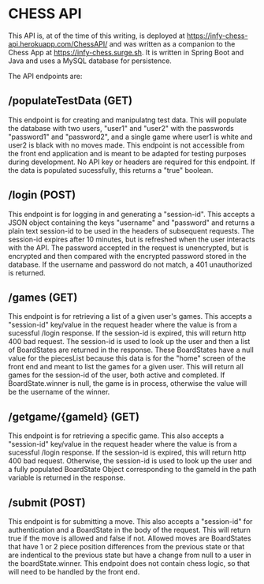 # CHESS API

This API is, at of the time of this writing, is deployed at https://infy-chess-api.herokuapp.com/ChessAPI/ and was written as a companion to the Chess App at https://infy-chess.surge.sh. It is written in Spring Boot and Java and uses a MySQL database for persistence.

The API endpoints are:

## /populateTestData (GET)
This endpoint is for creating and manipulatng test data. This will populate the database with two users, "user1" and "user2" with the passwords "password1" and "password2", and a single game where user1 is white and user2 is black with no moves made. This endpoint is not accessible from the front end application and is meant to be adapted for testing purposes during development. No API key or headers are required for this endpoint. If the data is populated sucessfully, this returns a "true" boolean.

## /login (POST)
This endpoint is for logging in and generating a "session-id". This accepts a JSON object containing the keys "username" and "password" and returns a plain text session-id to be used in the headers of subsequent requests. The session-id expires after 10 minutes, but is refreshed when the user interacts with the API. The password accepted in the request is unencrypted, but is encrypted and then compared with the encrypted password stored in the database. If the username and password do not match, a 401 unauthorized is returned.

## /games (GET)
This endpoint is for retrieving a list of a given user's games. This accepts a "session-id" key/value in the request header where the value is from a sucessful /login response. If the session-id is expired, this will return http 400 bad request. The session-id is used to look up the user and then a list of BoardStates are returned in the response. These BoardStates have a null value for the piecesList because this data is for the "home" screen of the front end and meant to list the games for a given user. This will return all games for the session-id of the user, both active and completed. If BoardState.winner is null, the game is in process, otherwise the value will be the username of the winner.

## /getgame/{gameId} (GET)
This endpoint is for retrieving a specific game. This also accepts a "session-id" key/value in the request header where the value is from a sucessful /login response. If the session-id is expired, this will return http 400 bad request. Otherwise, the session-id is used to look up the user and a fully populated BoardState Object corresponding to the gameId in the path variable is returned in the response.

## /submit (POST)
This endpoint is for submitting a move. This also accepts a "session-id" for authentication and a BoardState in the body of the request. This will return true if the move is allowed and false if not. Allowed moves are BoardStates that have 1 or 2 piece position differences from the previous state or that are indentical to the previous state but have a change from null to a user in the boardState.winner. This endpoint does not contain chess logic, so that will need to be handled by the front end.
